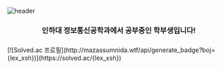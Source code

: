 ![header](https://capsule-render.vercel.app/api?type=transparent&color=timeAuto&text=lex_xsh&height=300&fontColor=d6ace6)
<div align=center>
<h3>
  인하대 정보통신공학과에서 공부중인 학부생입니다!<h3>
  
  </div>
[![Solved.ac
프로필](http://mazassumnida.wtf/api/generate_badge?boj={lex_xsh})](https://solved.ac/{lex_xsh})
<!--
**lexxsh/lexxsh** is a ✨ _special_ ✨ repository because its `README.md` (this file) appears on your GitHub profile.


Here are some ideas to get you started:

- 🔭 I’m currently working on ...
- 🌱 I’m currently learning ...
- 👯 I’m looking to collaborate on ...
- 🤔 I’m looking for help with ...
- 💬 Ask me about ...
- 📫 How to reach me: ...
- 😄 Pronouns: ...
- ⚡ Fun fact: ...
-->
